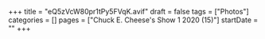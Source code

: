 +++
title = "eQ5zVcW80pr1tPy5FVqK.avif"
draft = false
tags = ["Photos"]
categories = []
pages = ["Chuck E. Cheese's Show 1 2020 (15)"]
startDate = ""
+++
